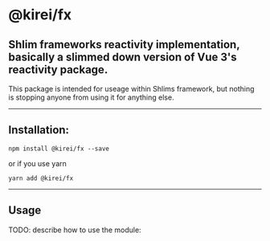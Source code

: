 @kirei/fx
===================

## Shlim frameworks reactivity implementation, basically a slimmed down version of Vue 3's reactivity package.

This package is intended for useage within Shlims framework, but nothing is stopping anyone from using it for anything else.

------------------
## Installation:

`npm install @kirei/fx --save`

or if you use yarn

`yarn add @kirei/fx`

--------
## Usage

TODO: describe how to use the module:
